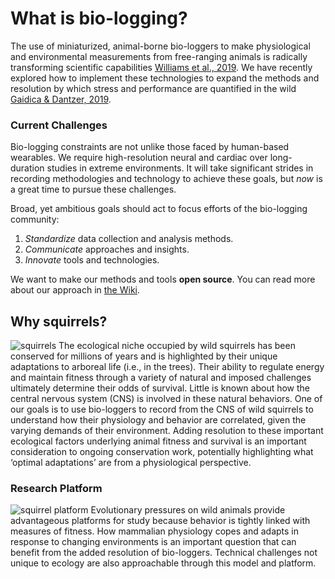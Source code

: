 # What is bio-logging?
The use of miniaturized, animal-borne bio-loggers to make physiological and environmental measurements from free-ranging animals is radically transforming scientific capabilities [Williams et al., 2019](https://besjournals.onlinelibrary.wiley.com/doi/abs/10.1111/1365-2656.13094). We have recently explored how to implement these technologies to expand the methods and resolution by which stress and performance are quantified in the wild [Gaidica & Dantzer, 2019](https://ecoevorxiv.org/huxw6/).

### Current Challenges
Bio-logging constraints are not unlike those faced by human-based wearables. We require high-resolution neural and cardiac over long-duration studies in extreme environments. It will take significant strides in recording methodologies and technology to achieve these goals, but _now_ is a great time to pursue these challenges.

Broad, yet ambitious goals should act to focus efforts of the bio-logging community:

1. _Standardize_ data collection and analysis methods.
2. _Communicate_ approaches and insights.
3. _Innovate_ tools and technologies.

We want to make our methods and tools **open source**. You can read more about our approach in [the Wiki](https://github.com/mattgaidica/biologging/wiki/Architecture).

## Why squirrels?
![squirrels](https://github.com/mattgaidica/biologging/blob/master/assets/images/squirrels.jpg?raw=true)
The ecological niche occupied by wild squirrels has been conserved for millions of years and is highlighted by their unique adaptations to arboreal life (i.e., in the trees). Their ability to regulate energy and maintain fitness through a variety of natural and imposed challenges ultimately determine their odds of survival. Little is known about how the central nervous system (CNS) is involved in these natural behaviors. One of our goals is to use bio-loggers to record from the CNS of wild squirrels to understand how their physiology and behavior are correlated, given the varying demands of their environment. Adding resolution to these important ecological factors underlying animal fitness and survival is an important consideration to ongoing conservation work, potentially highlighting what ‘optimal adaptations’ are from a physiological perspective.

### Research Platform
![squirrel platform](https://github.com/mattgaidica/biologging/blob/master/assets/images/squirrel_platform.png)
Evolutionary pressures on wild animals provide advantageous platforms for study because behavior is tightly linked with measures of fitness. How mammalian physiology copes and adapts in response to changing environments is an important question that can benefit from the added resolution of bio-loggers. Technical challenges not unique to ecology are also approachable through this model and platform.